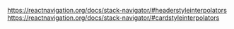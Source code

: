 https://reactnavigation.org/docs/stack-navigator/#headerstyleinterpolators
https://reactnavigation.org/docs/stack-navigator/#cardstyleinterpolators